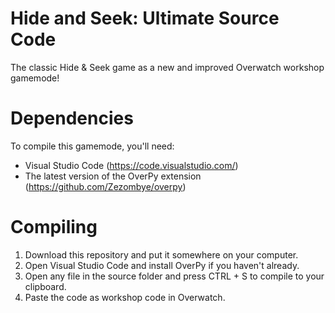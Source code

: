 # Hide and Seek: Ultimate Source Code

The classic Hide & Seek game as a new and improved Overwatch workshop gamemode!

# Dependencies

To compile this gamemode, you'll need:
* Visual Studio Code (https://code.visualstudio.com/)
* The latest version of the OverPy extension (https://github.com/Zezombye/overpy)

# Compiling
1. Download this repository and put it somewhere on your computer.
2. Open Visual Studio Code and install OverPy if you haven't already.
3. Open any file in the source folder and press CTRL + S to compile to your clipboard.
4. Paste the code as workshop code in Overwatch.
